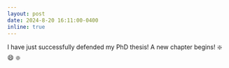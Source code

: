 ```yaml
---
layout: post
date: 2024-8-20 16:11:00-0400
inline: true
---
```


I have just successfully defended my PhD thesis!
A new chapter begins!
:sparkle: :smile: :sparkle: